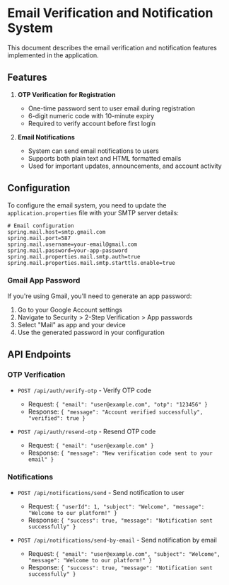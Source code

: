 # Email Verification and Notification System

This document describes the email verification and notification features implemented in the application.

## Features

1. **OTP Verification for Registration**
   - One-time password sent to user email during registration
   - 6-digit numeric code with 10-minute expiry
   - Required to verify account before first login

2. **Email Notifications**
   - System can send email notifications to users
   - Supports both plain text and HTML formatted emails
   - Used for important updates, announcements, and account activity

## Configuration

To configure the email system, you need to update the `application.properties` file with your SMTP server details:

```properties
# Email configuration
spring.mail.host=smtp.gmail.com
spring.mail.port=587
spring.mail.username=your-email@gmail.com
spring.mail.password=your-app-password
spring.mail.properties.mail.smtp.auth=true
spring.mail.properties.mail.smtp.starttls.enable=true
```

### Gmail App Password

If you're using Gmail, you'll need to generate an app password:
1. Go to your Google Account settings
2. Navigate to Security > 2-Step Verification > App passwords
3. Select "Mail" as app and your device
4. Use the generated password in your configuration

## API Endpoints

### OTP Verification

- `POST /api/auth/verify-otp` - Verify OTP code
  - Request: `{ "email": "user@example.com", "otp": "123456" }`
  - Response: `{ "message": "Account verified successfully", "verified": true }`

- `POST /api/auth/resend-otp` - Resend OTP code
  - Request: `{ "email": "user@example.com" }`
  - Response: `{ "message": "New verification code sent to your email" }`

### Notifications

- `POST /api/notifications/send` - Send notification to user
  - Request: `{ "userId": 1, "subject": "Welcome", "message": "Welcome to our platform!" }`
  - Response: `{ "success": true, "message": "Notification sent successfully" }`

- `POST /api/notifications/send-by-email` - Send notification by email
  - Request: `{ "email": "user@example.com", "subject": "Welcome", "message": "Welcome to our platform!" }`
  - Response: `{ "success": true, "message": "Notification sent successfully" }` 